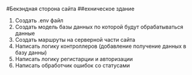 #Бекэндная сторона сайта
##ехническое здание
1. Создать .env файл
2. Создать модель базы данных по которой будут обрабатываться данные
3. Создать маршруты на серверной части сайта
4. Написать логику контроллеров (добавление получение данных в базу данны)
5. Написать логику регистарции и авторизации
6. Написать обработчик ошибок со статусами